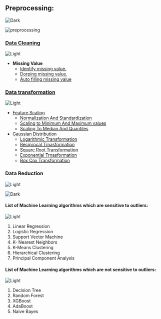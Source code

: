 ## Preprocessing:
 ![Dark](https://user-images.githubusercontent.com/12748752/126914729-75e0fed5-fdaa-4216-81c8-719340e80694.png)

 ![preprocessing](https://user-images.githubusercontent.com/12748752/126914717-48cc96d8-956a-4e6d-88b6-0166fb71290e.jpg)
 ### [Data Cleaning](https://github.com/iAmKankan/Data-Gathering-And-Preprocessing/blob/main/cleaning.md)
 ![Light](https://user-images.githubusercontent.com/12748752/126914730-b5b13ba9-4d20-4ebf-b0ed-231af4c8b984.png)
* **Missing Value**
  * [Identify missing value.](https://github.com/iAmKankan/Data-Gathering-And-Preprocessing/blob/main/cleaning.md#the-reason-of-data-is-missing)
  * [Dorping missing value.](https://github.com/iAmKankan/Data-Gathering-And-Preprocessing/blob/main/cleaning.md#drop-missing-values)
  * [Auto filling missing value](https://github.com/iAmKankan/Data-Gathering-And-Preprocessing/blob/main/cleaning.md#filling-in-missing-values-automatically)




 ### [Data transformation](https://github.com/iAmKankan/Data-Gathering-And-Preprocessing/blob/main/datatransformation.md)
 ![Light](https://user-images.githubusercontent.com/12748752/126914730-b5b13ba9-4d20-4ebf-b0ed-231af4c8b984.png)
* [Feature Scaling](https://github.com/iAmKankan/Data-Gathering-And-Preprocessing/blob/main/datatransformation.md#feature-scaling)
  * [Normalization And Standardization](https://github.com/iAmKankan/Data-Gathering-And-Preprocessing/blob/main/scaling.ipynb)
  * [Scaling to Minimum And Maximum values](https://github.com/iAmKankan/Data-Gathering-And-Preprocessing/blob/main/scaling.ipynb)
  * [Scaling To Median And Quantiles](https://github.com/iAmKankan/Data-Gathering-And-Preprocessing/blob/main/scaling.ipynb)
* [Gaussian Distribution](https://github.com/iAmKankan/Data-Gathering-And-Preprocessing/blob/main/gaussian.ipynb) 
  * [Logarithmic Transformation](https://github.com/iAmKankan/Data-Gathering-And-Preprocessing/blob/main/gaussian.ipynb) 
  * [Reciprocal Trnasformation](https://github.com/iAmKankan/Data-Gathering-And-Preprocessing/blob/main/gaussian.ipynb) 
  * [Square Root Transformation](https://github.com/iAmKankan/Data-Gathering-And-Preprocessing/blob/main/gaussian.ipynb) 
  * [Exponential Trnasformation](https://github.com/iAmKankan/Data-Gathering-And-Preprocessing/blob/main/gaussian.ipynb) 
  * [Box Cox Transformation](https://github.com/iAmKankan/Data-Gathering-And-Preprocessing/blob/main/gaussian.ipynb) 

 ### Data Reduction
 ![Light](https://user-images.githubusercontent.com/12748752/126914730-b5b13ba9-4d20-4ebf-b0ed-231af4c8b984.png)

 
 
 
 
 ![Dark](https://user-images.githubusercontent.com/12748752/126914729-75e0fed5-fdaa-4216-81c8-719340e80694.png)

 
#### List of Machine Learning algorithms which are sensitive to outliers:
![Light](https://user-images.githubusercontent.com/12748752/126914730-b5b13ba9-4d20-4ebf-b0ed-231af4c8b984.png)

1. Linear Regression
2. Logistic Regression
3. Support Vector Machine
4. K- Nearest Neighbors
5. K-Means Clustering
6. Hierarchical Clustering
7. Principal Component Analysis

#### List of Machine Learning algorithms which are not sensitive to outliers:
![Light](https://user-images.githubusercontent.com/12748752/126914730-b5b13ba9-4d20-4ebf-b0ed-231af4c8b984.png)

1. Decision Tree
2. Random Forest
3. XGBoost
4. AdaBoost
5. Naive Bayes

 
